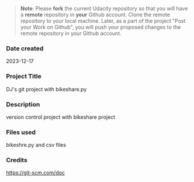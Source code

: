 >**Note**: Please **fork** the current Udacity repository so that you will have a **remote** repository in **your** Github account. Clone the remote repository to your local machine. Later, as a part of the project "Post your Work on Github", you will push your proposed changes to the remote repository in your Github account.

### Date created
2023-12-17

### Project Title
DJ's git project with bikeshare.py

### Description
version control project with bikeshare project

### Files used
bikeshre.py and csv files

### Credits
https://git-scm.com/doc

